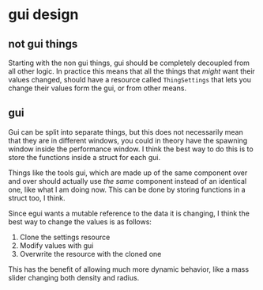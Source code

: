 # gui design

## not gui things
Starting with the non gui things, gui should be completely decoupled from all
other logic. In practice this means that all the things that *might* want their
values changed, should have a resource called `ThingSettings` that lets you
change their values form the gui, or from other means.

## gui
Gui can be split into separate things, but this does not necessarily mean that
they are in different windows, you could in theory have the spawning window
inside the performance window. I think the best way to do this is to store the
functions inside a struct for each gui.

Things like the tools gui, which are made up of the same component over and over
should actually use *the same* component instead of an identical one, like what
I am doing now. This can be done by storing functions in a struct too, I think.

Since egui wants a mutable reference to the data it is changing, I think the
best way to change the values is as follows:

1. Clone the settings resource
2. Modify values with gui
3. Overwrite the resource with the cloned one

This has the benefit of allowing much more dynamic behavior, like a mass slider
changing both density and radius.
